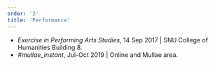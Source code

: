 ```yaml
---
order: '2'
title: 'Performance'
---
```


- _Exercise in Performing Arts Studies_, 14 Sep 2017 | SNU College of Humanities Building 8.
- _#mullae_instant_, Jul-Oct 2019 | Online and Mullae area.
